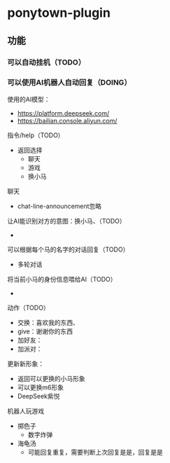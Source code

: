 # ponytown-plugin 

## 功能

### 可以自动挂机（TODO）



### 可以使用AI机器人自动回复（DOING）

使用的AI模型：

- https://platform.deepseek.com/
- https://bailian.console.aliyun.com/

指令/help（TODO）

- 返回选择
  - 聊天
  - 游戏
  - 换小马



聊天

- chat-line-announcement忽略

让AI能识别对方的意图：换小马、（TODO）



- 



可以根据每个马的名字的对话回复（TODO）

- 多轮对话



将当前小马的身份信息喂给AI（TODO）

- 

动作（TODO）

- 交换：喜欢我的东西、
- give：谢谢你的东西
- 加好友：
- 加派对：



更新新形象：

- 返回可以更换的小马形象
- 可以更换m6形象
- DeepSeek紫悦



机器人玩游戏

- 掷色子
  - 数字炸弹
- 海龟汤
  - 可能回复重复，需要判断上次回复是是，回复是是
